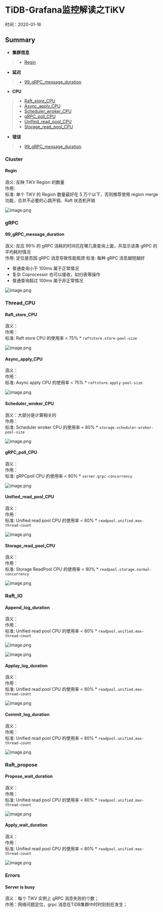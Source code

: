 # TiDB-Grafana监控解读之TiKV
时间：2020-01-16


## Summary

 - **集群信息**
>  - [Regin](#Regin)  
 - **延迟**
>  - [99_gRPC_message_duration](#99_gRPC_message_duration)  
 - **CPU**
>  - [Raft_store_CPU](#Raft_store_CPU)  
>  - [Async_apply_CPU](#Async_apply_CPU)  
>  - [Scheduler_wroker_CPU](#Scheduler_wroker_CPU)  
>  - [gRPC_poll_CPU](#gRPC_poll_CPU)  
>  - [Unified_read_pool_CPU](#Unified_read_pool_CPU)  
>  - [Storage_read_pool_CPU](#Storage_read_pool_CPU)  
 - **错误**
>  - [99_gRPC_message_duration](#99_gRPC_message_duration)  


### Cluster

#### Regin
涵义: 反映 TiKV Region 的数量      
作用:   
标准: 单个 TiKV 的 Region 数量最好在 5 万个以下，否则推荐使用 region merge 功能，合并不必要的心跳开销、Raft 状态机开销         

![image.png](./tidb-overview-pic/regions.png)

### gRPC


#### 99_gRPC_message_duration

涵义: 反应 99% 的 gRPC 消耗的时间花在哪几类查询上面，并显示该类 gRPC 的平均耗时情况       
作用: 定位是否因 gRPC 消息导致性能瓶颈
标准: 每种 gRPC 消息越短越好  
  - 普通查询小于 100ms 属于正常情况  
  - 复杂 Coprocessor 也可以接收，如扫表等操作  
  - 普通查询超过 100ms 属于非正常情况          

![image.png](./tidb-overview-pic/grpc_message_duration.png)


### Thread_CPU

#### Raft_store_CPU  

涵义：  
作用：  
标准:  Raft store CPU 的使用率 < 75% * `raftstore.store-pool-size`     

![image.png](./tidb-overview-pic/Raft_store_CPU.png)


#### Async_apply_CPU  

涵义：  
作用：  
标准: Async apply CPU 的使用率 < 75% * `raftstore.apply-pool-size`     

![image.png](./tidb-overview-pic/async_apply_CPU.png)


#### Scheduler_wroker_CPU  
 
涵义：大部分是计算相关的  
作用：  
标准:  Scheduler wroker CPU 的使用率 < 80% * `storage.scheduler-wroker-pool-size`     

![image.png](./tidb-overview-pic/Scheduler_wroker_CPU.png)


#### gRPC_poll_CPU  
 
涵义：  
作用：  
标准:  gRPCpoll CPU 的使用率 < 80% * `server.grpc-concurrency`     

![image.png](./tidb-overview-pic/grpc_poll_CPU.png)


#### Unified_read_pool_CPU  

涵义：  
作用：  
标准:  Unified read pool CPU 的使用率 < 80% * `readpool.unified.max-thread-count`     

![image.png](./tidb-overview-pic/Raft_store_CPU.png)


#### Storage_read_pool_CPU  

涵义：  
作用：  
标准:  Storage ReadPool CPU 的使用率 < 80% * `readpool.storage.normal-concurrency`      
 
![image.png](./tidb-overview-pic/storage_readpool_CPU.png)

### Raft_IO

#### Append_log_duration  

涵义：  
作用：   
标准:  Unified read pool CPU 的使用率 < 80% * `readpool.unified.max-thread-count`      

![image.png](./tidb-overview-pic/Raft_store_CPU.png)

   

![image.png](http://cdn.lifemini.cn/dbblog/20210115/520f715a5a5f40028bcb4b4c6f317bb4.png)

#### Applay_log_duration  

涵义：    
作用：    
标准:  Unified read pool CPU 的使用率 < 80% * `readpool.unified.max-thread-count`      

![image.png](./tidb-overview-pic/Raft_store_CPU.png)



#### Commit_log_duration  

涵义：   
作用：   
标准:  Unified read pool CPU 的使用率 < 80% * `readpool.unified.max-thread-count`      

![image.png](./tidb-overview-pic/Raft_store_CPU.png)




### Raft_propose


#### Propose_wait_duration  

涵义：    
作用：   
标准:  Unified read pool CPU 的使用率 < 80% * `readpool.unified.max-thread-count`      

![image.png](./tidb-overview-pic/Raft_store_CPU.png)


#### Apply_wait_duration  

涵义：   
作用：   
标准:  Unified read pool CPU 的使用率 < 80% * `readpool.unified.max-thread-count`      

![image.png](./tidb-overview-pic/Raft_store_CPU.png)




### Errors  

#### Server is busy  

涵义：每个 TiKV 实例上 gRPC 消息失败的个数；         
作用：网络问题定位，grpc 消息在TiDB集群中时时刻刻在发生；      



